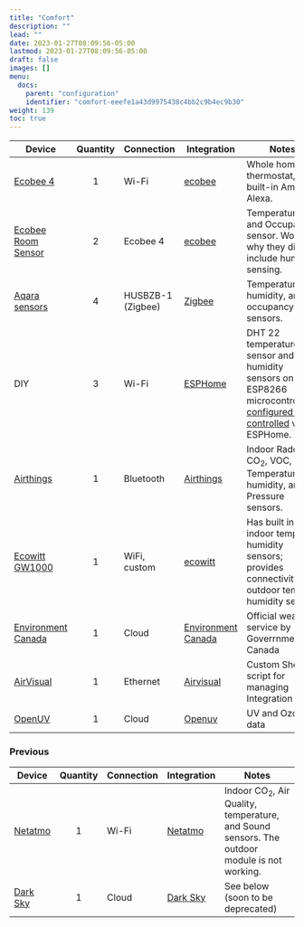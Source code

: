 ```yaml
---
title: "Comfort"
description: ""
lead: ""
date: 2023-01-27T08:09:56-05:00
lastmod: 2023-01-27T08:09:56-05:00
draft: false
images: []
menu:
  docs:
    parent: "configuration"
    identifier: "comfort-eeefe1a43d9975438c4bb2c9b4ec9b30"
weight: 139
toc: true
---
```

| Device                                                                                               | Quantity | Connection        | Integration                                                                          | Notes                                                                                                                                                                |
|------------------------------------------------------------------------------------------------------|:--------:|-------------------|--------------------------------------------------------------------------------------|----------------------------------------------------------------------------------------------------------------------------------------------------------------------|
| [Ecobee 4](https://www.ecobee.com/en-us/smart-thermostats/smart-wifi-thermostat-with-voice-control/) | 1        | Wi-Fi             | [ecobee](https://www.home-assistant.io/integrations/ecobee/)                         | Whole home thermostat, with built-in Amazon Alexa.                                                                                                                   |
| [Ecobee Room Sensor](https://www.ecobee.com/en-us/accessories/smart-temperature-occupancy-sensor/)   | 2        | Ecobee 4          | [ecobee](https://www.home-assistant.io/integrations/ecobee/)                         | Temperature and Occupancy sensor.  Wonder why they did not include humidity sensing.                                                                                 |
| [Aqara sensors](https://www.gearbest.com/access-control/pp_626702.html?wid=1433363)                  | 4        | HUSBZB-1 (Zigbee) | [Zigbee](https://www.home-assistant.io/integrations/zigbee/)                         | Temperature, humidity, and occupancy sensors.                                                                                                                        |
| DIY                                                                                                  | 3        | Wi-Fi             | [ESPHome](https://www.home-assistant.io/integrations/esphome/)                       | DHT 22 temperature sensor and humidity sensors on ESP8266 microcontrollers, [configured and controlled](https://esphome.io/components/sensor/dht.html) via  ESPHome. |
| [Airthings](https://www.airthings.com/) | 1 | Bluetooth | [Airthings](https://www.home-assistant.io/integrations/airthings) | Indoor Radon, CO<sub>2</sub>, VOC, Temperature, humidity, and Pressure sensors. |
| [Ecowitt GW1000](https://www.ecowitt.com/shop/goodsDetail/16#) | 1 | WiFi, custom | [ecowitt](https://www.home-assistant.io/integrations/ecowitt/) | Has built in indoor temp & humidity sensors; provides connectivity to outdoor temp & humidity sensor |
| [Environment Canada](https://weather.gc.ca/index_e.html)                                             | 1        | Cloud             | [Environment Canada](https://www.home-assistant.io/integrations/environment_canada/) | Official weather service by Goverrnment of Canada  |
| [AirVisual](https://www.home-assistant.io/integrations/airvisual/)                                   | 1        | Ethernet          | [Airvisual](https://www.home-assistant.io/integrations/airvisual/)                   | Custom Shell script for managing Integration |
| [OpenUV](https://www.openuv.io/)                                                                     | 1        | Cloud             | [Openuv](https://www.home-assistant.io/integrations/openuv/)                         | UV and Ozone data    |

### Previous

| Device                                                                                               | Quantity | Connection        | Integration                                                                          | Notes                                                                                                                                                                |
|------------------------------------------------------------------------------------------------------|:--------:|-------------------|--------------------------------------------------------------------------------------|----------------------------------------------------------------------------------------------------------------------------------------------------------------------|
| [Netatmo](https://www.netatmo.com/en-us/weather/weatherstation)                                      | 1        | Wi-Fi             | [Netatmo](https://www.home-assistant.io/integrations/netatmo/)                       | Indoor  CO<sub>2</sub>, Air Quality, temperature, and Sound sensors. The outdoor module is not working.                                                              |
| [Dark Sky](https://darksky.net/)                                                                     | 1        | Cloud             | [Dark Sky](https://www.home-assistant.io/integrations/darksky/)                      | See below (soon to be deprecated)                                                                                                                                    |
